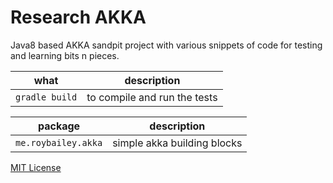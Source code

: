 # Research AKKA

Java8 based AKKA sandpit project with various snippets of code for testing and learning bits n pieces.

what | description
-----|------------
`gradle build` | to compile and run the tests

package | description
--------|------------
`me.roybailey.akka` | simple akka building blocks

[MIT License](LICENSE)
